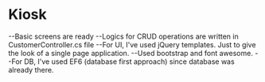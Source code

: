 # Kiosk
--Basic screens are ready
--Logics for CRUD operations are written in CustomerController.cs file
--For UI, I've used jQuery templates. Just to give the look of a single page application.
--Used bootstrap and font awesome.
--For DB, I've used EF6 (database first approach) since database was already there.
